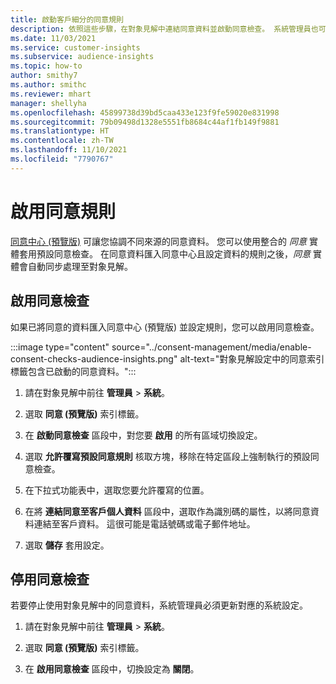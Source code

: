 ```yaml
---
title: 啟動客戶細分的同意規則
description: 依照這些步驟，在對象見解中連結同意資料並啟動同意檢查。 系統管理員也可以停用同意檢查。
ms.date: 11/03/2021
ms.service: customer-insights
ms.subservice: audience-insights
ms.topic: how-to
author: smithy7
ms.author: smithc
ms.reviewer: mhart
manager: shellyha
ms.openlocfilehash: 45899738d39bd5caa433e123f9fe59020e831998
ms.sourcegitcommit: 79b09498d1328e5551fb8684c44af1fb149f9881
ms.translationtype: HT
ms.contentlocale: zh-TW
ms.lasthandoff: 11/10/2021
ms.locfileid: "7790767"
---
```

# <a name="activate-consent-rules"></a>啟用同意規則

[同意中心 (預覽版)](../consent-management/overview.md) 可讓您協調不同來源的同意資料。 您可以使用整合的 *同意* 實體套用預設同意檢查。 在同意資料匯入同意中心且設定資料的規則之後，*同意* 實體會自動同步處理至對象見解。

## <a name="enable-consent-checks"></a>啟用同意檢查

如果已將同意的資料匯入同意中心 (預覽版) 並設定規則，您可以啟用同意檢查。 

:::image type="content" source="../consent-management/media/enable-consent-checks-audience-insights.png" alt-text="對象見解設定中的同意索引標籤包含已啟動的同意資料。":::

1. 請在對象見解中前往 **管理員** > **系統**。

1. 選取 **同意 (預覽版)** 索引標籤。

1. 在 **啟動同意檢查** 區段中，對您要 **啟用** 的所有區域切換設定。

1. 選取 **允許覆寫預設同意規則** 核取方塊，移除在特定區段上強制執行的預設同意檢查。 

1. 在下拉式功能表中，選取您要允許覆寫的位置。     

1. 在將 **連結同意至客戶個人資料** 區段中，選取作為識別碼的屬性，以將同意資料連結至客戶資料。 這很可能是電話號碼或電子郵件地址。 

1. 選取 **儲存** 套用設定。

## <a name="disable-consent-checks"></a>停用同意檢查

若要停止使用對象見解中的同意資料，系統管理員必須更新對應的系統設定。

1. 請在對象見解中前往 **管理員** > **系統**。

1. 選取 **同意 (預覽版)** 索引標籤。

1. 在 **啟用同意檢查** 區段中，切換設定為 **關閉**。
